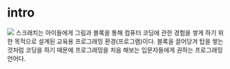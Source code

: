 # intro
<image src =http://kocoafab.cc/data/150126041632.jpg>
스크래치는 아이들에게 그림과 블록을 통해 컴퓨터 코딩에 관한 경험을 쌓게 하기 위한 목적으로 설계된 교육용 프로그래밍 환경(프로그램)이다. 블록을 끌어당겨 탑을 쌓는 것처럼 코딩을 하기 때문에 프로그래밍을 처음 해보는 입문자들에게 권하는 프로그래밍 언어다.

